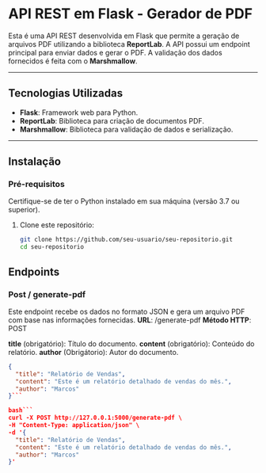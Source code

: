 # API REST em Flask - Gerador de PDF

Esta é uma API REST desenvolvida em Flask que permite a geração de arquivos PDF utilizando a biblioteca **ReportLab**. A API possui um endpoint principal para enviar dados e gerar o PDF. A validação dos dados fornecidos é feita com o **Marshmallow**.

---

## Tecnologias Utilizadas

- **Flask**: Framework web para Python.
- **ReportLab**: Biblioteca para criação de documentos PDF.
- **Marshmallow**: Biblioteca para validação de dados e serialização.

---

## Instalação

### Pré-requisitos

Certifique-se de ter o Python instalado em sua máquina (versão 3.7 ou superior).

1. Clone este repositório:
   ```bash
   git clone https://github.com/seu-usuario/seu-repositorio.git
   cd seu-repositorio

## Endpoints

### Post / generate-pdf

Este endpoint recebe os dados no formato JSON e gera um arquivo PDF com base nas informações fornecidas.
**URL**: /generate-pdf
**Método HTTP**: POST

**title** (obrigatório): Título do documento.
**content** (obrigatório): Conteúdo do relatório.
**author** (Obrigátorio): Autor do documento.

```json
{
  "title": "Relatório de Vendas",
  "content": "Este é um relatório detalhado de vendas do mês.",
  "author": "Marcos"
}```

bash```
curl -X POST http://127.0.0.1:5000/generate-pdf \
-H "Content-Type: application/json" \
-d '{
  "title": "Relatório de Vendas",
  "content": "Este é um relatório detalhado de vendas do mês.",
  "author": "Marcos"
}'
```